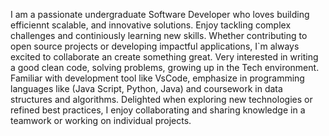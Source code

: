 I am a passionate undergraduate Software Developer who loves building efficiennt scalable, and innovative solutions.
Enjoy tackling complex challenges and continiously learning new skills.
Whether contributing to open source projects or developing impactful applications, I`m always excited to collaborate an create something great.
Very interested in writing a good clean code, solving problems, growing up in the Tech environment. 
Familiar with development tool like VsCode, emphasize in programming languages like (Java Script, Python, Java) and coursework in data structures and algorithms.
Delighted when exploring new technologies or refined best practices, I enjoy collaborating and sharing knowledge in a teamwork or working on individual projects.


